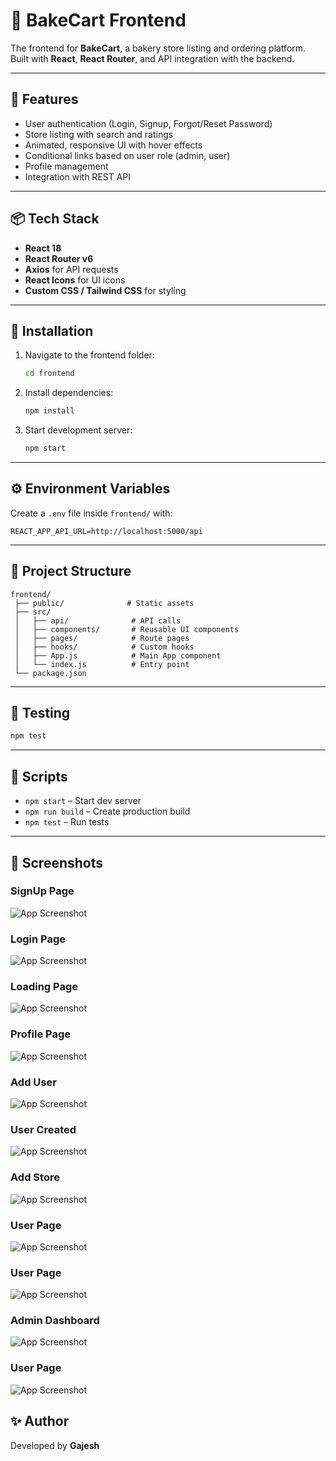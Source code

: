 

# 🍞 BakeCart Frontend

The frontend for **BakeCart**, a bakery store listing and ordering platform.  
Built with **React**, **React Router**, and API integration with the backend.

---

## 🚀 Features
- User authentication (Login, Signup, Forgot/Reset Password)
- Store listing with search and ratings
- Animated, responsive UI with hover effects
- Conditional links based on user role (admin, user)
- Profile management
- Integration with REST API

---

## 📦 Tech Stack
- **React 18**
- **React Router v6**
- **Axios** for API requests
- **React Icons** for UI icons
- **Custom CSS / Tailwind CSS** for styling

---

## 🔧 Installation

1. Navigate to the frontend folder:
   ```bash
   cd frontend


2. Install dependencies:

   ```bash
   npm install
   ```

3. Start development server:

   ```bash
   npm start
   ```

---

## ⚙️ Environment Variables

Create a `.env` file inside `frontend/` with:

```env
REACT_APP_API_URL=http://localhost:5000/api
```

---

## 📂 Project Structure

```
frontend/
 ├── public/              # Static assets
 ├── src/
 │   ├── api/              # API calls
 │   ├── components/       # Reusable UI components
 │   ├── pages/            # Route pages
 │   ├── hooks/            # Custom hooks
 │   ├── App.js            # Main App component
 │   └── index.js          # Entry point
 └── package.json
```

---

## 🧪 Testing

```bash
npm test
```

---

## 📜 Scripts

* `npm start` – Start dev server
* `npm run build` – Create production build
* `npm test` – Run tests

---

## 📸 Screenshots

### SignUp Page
![App Screenshot](Screenshots/photo_6122692055198188391_y.jpg)

### Login Page
![App Screenshot](Screenshots/photo_6122692055198188392_y.jpg)

### Loading Page
![App Screenshot](Screenshots/photo_6122692055198188393_y.jpg)

### Profile Page
![App Screenshot](Screenshots/photo_6122692055198188394_y.jpg)

### Add User
![App Screenshot](Screenshots/photo_6122692055198188395_y.jpg)

### User Created
![App Screenshot](Screenshots/photo_6122692055198188396_y.jpg)

### Add Store
![App Screenshot](Screenshots/photo_6122692055198188397_y.jpg)

### User Page
![App Screenshot](Screenshots/photo_6122692055198188398_y.jpg)

### User Page
![App Screenshot](Screenshots/photo_6122692055198188398_y.jpg)

### Admin Dashboard
![App Screenshot](Screenshots/photo_6122692055198188400_y.jpg)

### User Page
![App Screenshot](Screenshots/photo_6122692055198188398_y.jpg)



## ✨ Author

Developed by **Gajesh**



